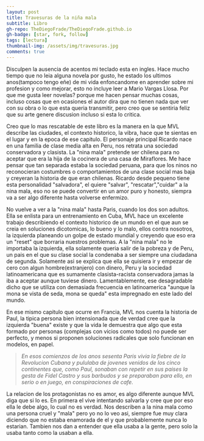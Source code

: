 ```yaml
---
layout: post
title: Travesuras de la niña mala
subtitle: Libro
gh-repo: TheDiegoFrade/TheDiegoFrade.github.io
gh-badge: [star, fork, follow]
tags: [lectura]
thumbnail-img: /assets/img/travesuras.jpg
comments: true
---
```


Disculpen la ausencia de acentos mi teclado esta en ingles. Hace mucho tiempo que no leia alguna novela por gusto, he estado los ultimos anos(tampoco tengo eñe) de mi vida enfoncandome en aprender sobre mi profesion y como mejorar, esto no incluye leer a Mario Vargas Llosa. Por que me gusta leer novelas? porque me hacen pensar muchas cosas, incluso cosas que en ocasiones el autor dira que no tienen nada que ver con su obra o lo que esta queria transmitir, pero creo que se sentiria feliz que su arte genere discusion incluso si esta lo critica. 

Creo que lo mas rescatable de este libro es la manera en la que MVL describe las ciudades, el contexto historico, la vibra, hace que te sientas en el lugar y en la epoca de ese capitulo. El personaje principal Ricardo nace en una familia de clase media alta en Peru, nos retrata una sociedad conservadora y clasista. La "nina mala" pretende ser chilena para no aceptar que era la hija de la cocinera de una casa de Miraflores. Me hace pensar que tan separada estaba la sociedad peruana, para que los ninos no reconocieran costumbres o comportamientos de una clase social mas baja y creyeran la historia de que eran chilenas. Ricardo desde pequeno tiene esta personalidad "salvadora", el quiere "salvar", "rescatar","cuidar" a la nina mala, eso no se puede convertir en un amor puro y honesto, siempra va a ser algo diferente hasta volverse enfermizo.

No vuelve a ver a la "nina mala" hasta Paris, cuando los dos son adultos. Ella se enlista para un entrenamiento en Cuba, MVL hace un excelente trabajo describiendo el contexto historico de un mundo en el que aun se creia en soluciones dicotomicas, lo bueno y lo malo, ellos contra nosotros, la izquierda planeando un golpe de estado mundial y creyendo que eso era un "reset" que borraria nuestros problemas. A la "nina mala" no le importaba la izquierda, ella solamente queria salir de la pobreza y de Peru, un pais en el que su clase social la condenaba a ser siempre una ciudadana de segunda. Solamente asi se explica que ella se quisiera ir y empezar de cero con algun hombre(extranjero) con dinero, Peru y la sociedad latinoamericana que es sumamente clasista-racista conservadora jamas la iba a aceptar aunque tuviese dinero. Lamentablemente, ese desagradable dicho que se utiliza con demasiada frecuencia en latinoamerica "aunque la mona se vista de seda, mona se queda" esta impregnado en este lado del mundo. 

En ese mismo capitulo que ocurre en Francia, MVL nos cuenta la historia de Paul, la tipica persona bien intensionada que de verdad cree que la izquierda "buena" existe y que la vida le demuestra que algo que esta formado por personas (complejas con vicios como todos) no puede ser perfecto, y menos si proponen soluciones radicales que solo funcionan en modelos, en papel. 




> *En esos comienzos de los anos sesenta Paris vivia la fiebre de la Revolucion Cubana y pululaba de jovenes venidos de los cinco continentes que, como Paul, sonaban con repetir en sus paises la gesta de Fidel Castro y sus barbudos y se preparaban para ello, en serio o en juego, en conspiraciones de cafe.*
 
 La relacion de los protagonistas no es amor, es algo diferente aunque MVL diga que si lo es. En primera el vive intentando salvarla y cree que por eso ella le debe algo, lo cual no es verdad. Nos describen a la nina mala como una persona cruel y "mala" pero yo no lo veo asi, siempre fue muy clara diciendo que no estaba enamorada de el y que probablemente nunca lo estarian. Tambien nos dan a entender que ella usaba a la gente, pero solo la usaba tanto como la usaban a ella. 

